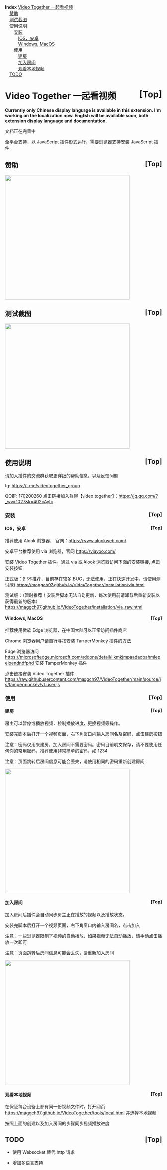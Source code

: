 <a name="index">**Index**</a>
<a href="#0">Video Together 一起看视频</a>  
&emsp;<a href="#1">赞助</a>  
&emsp;<a href="#2">测试截图</a>  
&emsp;<a href="#3">使用说明</a>  
&emsp;&emsp;<a href="#4">安装</a>  
&emsp;&emsp;&emsp;<a href="#5">IOS，安卓</a>  
&emsp;&emsp;&emsp;<a href="#6">Windows, MacOS</a>  
&emsp;&emsp;<a href="#7">使用</a>  
&emsp;&emsp;&emsp;<a href="#8">建房</a>  
&emsp;&emsp;&emsp;<a href="#9">加入房间</a>  
&emsp;&emsp;&emsp;<a href="#10">观看本地视频</a>  
&emsp;<a href="#11">TODO</a>  
# <a name="0">Video Together 一起看视频</a><a style="float:right;text-decoration:none;" href="#index">[Top]</a>

**Currently only Chinese display language is available in this extension. I'm working on the localization now. English will be available soon, both extension display language and documentation.**

文档正在完善中

全平台支持，以 JavaScript 插件形式运行，需要浏览器支持安装 JavaScript 插件

## <a name="1">赞助</a><a style="float:right;text-decoration:none;" href="#index">[Top]</a>
<img src="https://user-images.githubusercontent.com/23057110/175770059-c8faad24-dc79-42da-9359-bf462eb7e884.png" width="400">



## <a name="2">测试截图</a><a style="float:right;text-decoration:none;" href="#index">[Top]</a>
<img src="https://user-images.githubusercontent.com/23057110/175769146-79de5922-8a50-48c8-861e-f92cb08734c6.png" width="400">


## <a name="3">使用说明</a><a style="float:right;text-decoration:none;" href="#index">[Top]</a>

请加入插件的交流群获取更详细的帮助信息，以及反馈问题

tg: https://t.me/videotogether_group

QQ群: 170200260 点击链接加入群聊【video together】：https://jq.qq.com/?_wv=1027&k=402cAytc

### <a name="4">安装</a><a style="float:right;text-decoration:none;" href="#index">[Top]</a>

#### <a name="5">IOS，安卓</a><a style="float:right;text-decoration:none;" href="#index">[Top]</a>
推荐使用 Alook 浏览器， 官网：https://www.alookweb.com/

安卓平台推荐使用 via 浏览器，官网 https://viayoo.com/

安装 Video Together 插件。通过 via 或 Alook 浏览器访问下面的安装链接, 点击安装按钮

正式版：(!!!不推荐，目前存在较多 BUG，无法使用，正在快速开发中，请使用测试版) https://maggch97.github.io/VideoTogether/installation/via.html

测试版：（暂时推荐！安装后脚本无法自动更新，每次使用前请卸载后重新安装以获得最新的版本）https://maggch97.github.io/VideoTogether/installation/via_raw.html

#### <a name="6">Windows, MacOS</a><a style="float:right;text-decoration:none;" href="#index">[Top]</a>

推荐使用微软 Edge 浏览器，在中国大陆可以正常访问插件商店

Chrome 浏览器用户请自行寻找安装 TamperMonkey 插件的方法

Edge 浏览器访问 https://microsoftedge.microsoft.com/addons/detail/iikmkjmpaadaobahmlepeloendndfphd 安装 TamperMonkey 插件

点击链接安装 Video Together 插件 https://raw.githubusercontent.com/maggch97/VideoTogether/main/source/js/tampermonkey/vt.user.js

### <a name="7">使用</a><a style="float:right;text-decoration:none;" href="#index">[Top]</a>

#### <a name="8">建房</a><a style="float:right;text-decoration:none;" href="#index">[Top]</a>

房主可以暂停或播放视频，控制播放进度，更换视频等操作。

安装完脚本后打开一个视频页面，右下角窗口内输入房间名及密码，点击建房按钮

注意：密码仅用来建房，加入房间不需要密码。密码目前明文保存，请不要使用任何你的常用密码，推荐使用非常简单的密码，如 1234

注意：页面跳转后房间信息可能会丢失，请使用相同的密码重新创建房间

<img src="https://user-images.githubusercontent.com/23057110/175768741-35889383-de33-4c7b-a2a9-5765e2ac0e5f.png" width="400">


#### <a name="9">加入房间</a><a style="float:right;text-decoration:none;" href="#index">[Top]</a>

加入房间后插件会自动同步房主正在播放的视频以及播放状态。

安装完脚本后打开一个视频页面，右下角窗口内输入房间名，点击加入

注意：一些浏览器限制了视频的自动播放，如果视频无法自动播放，请手动点击播放一次即可

注意：页面跳转后房间信息可能会丢失，请重新加入房间

<img src="https://user-images.githubusercontent.com/23057110/175768951-ea80d4d8-fd6b-4aa5-b066-02c122d84bbd.png" width="400" >

#### <a name="10">观看本地视频</a><a style="float:right;text-decoration:none;" href="#index">[Top]</a>

在保证每台设备上都有同一份视频文件时，打开网页 https://maggch97.github.io/VideoTogether/tools/local.html 并选择本地视频

按照上面的创建以及加入房间的步骤同步视频播放进度


## <a name="11">TODO</a><a style="float:right;text-decoration:none;" href="#index">[Top]</a>

- 使用 Websocket 替代 http 请求

- 增加多语言支持
